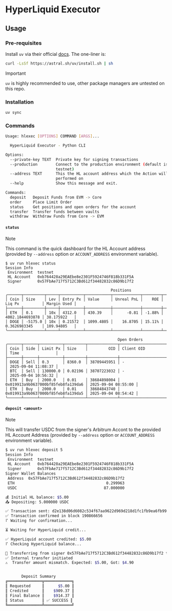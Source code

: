 # HyperLiquid Executor

## Usage

### Pre-requisites

Install `uv` via their official [docs](https://docs.astral.sh/uv/#installation). The one-liner is:

```sh
curl -LsSf https://astral.sh/uv/install.sh | sh
```

> [!IMPORTANT]  
> `uv` is highly recommended to use, other package managers are untested on this repo.

### Installation

```sh
uv sync
```

### Commands

```sh
Usage: hlexec [OPTIONS] COMMAND [ARGS]...

  HyperLiquid Executor - Python CLI

Options:
  --private-key TEXT  Private key for signing transactions
  --production        Connect to the production environment (default is
                      testnet)
  --address TEXT      This the HL account address which the Action will be
                      performed on
  --help              Show this message and exit.

Commands:
  deposit   Deposit Funds from EVM -> Core
  order     Place Limit Order
  status    Get positions and open orders for the account
  transfer  Transfer funds between vaults
  withdraw  Withdraw Funds from Core -> EVM
```

#### `status`

> [!NOTE]  
> This command is the quick dashboard for the HL Account address (provided by `--address` option or `ACCOUNT_ADDRESS` environment variable).

```shell
$ uv run hlexec status
Session Info                                             
 Environment  testnet                                    
 HL Account   0xb764428a29EAEbe8e2301F5924746F818b331F5A 
 Signer       0x57FbAe717f5712C3Bd612f34482832c86D9b17f2 

                                              Positions                                              
╭──────┬─────────┬─────┬──────────┬───────────┬────────────┬────────┬─────────────────┬─────────────╮
│ Coin │ Size    │ Lev │ Entry Px │ Value     │ Unreal PnL │    ROE │ Liq Px          │ Margin Used │
├──────┼─────────┼─────┼──────────┼───────────┼────────────┼────────┼─────────────────┼─────────────┤
│ ETH  │ 0.1     │ 10x │ 4312.0   │ 430.39    │      -0.81 │ -1.88% │ 4002.1844693878 │ 38.175922   │
│ DOGE │ -5175.0 │ 10x │ 0.21572  │ 1099.4805 │    16.8705 │ 15.11% │ 0.3626983345    │ 109.94805   │
╰──────┴─────────┴─────┴──────────┴───────────┴────────────┴────────┴─────────────────┴─────────────╯

                                                 Open Orders                                                 
╭──────┬──────┬──────────┬─────────┬─────────────┬────────────────────────────────────┬─────────────────────╮
│ Coin │ Side │ Limit Px │ Size    │         OID │ Client OID                         │ Time                │
├──────┼──────┼──────────┼─────────┼─────────────┼────────────────────────────────────┼─────────────────────┤
│ DOGE │ Sell │ 0.3      │ 8360.0  │ 38709445951 │ -                                  │ 2025-09-04 11:08:37 │
│ BTC  │ Sell │ 130000.0 │ 0.02196 │ 38707223032 │ -                                  │ 2025-09-04 10:56:32 │
│ ETH  │ Buy  │ 2000.0   │ 0.01    │ 38684898004 │ 0x019913a9b0637000bf85feb8fa139da6 │ 2025-09-04 08:55:00 │
│ ETH  │ Buy  │ 2000.0   │ 0.01    │ 38684843740 │ 0x019913a9b0637000bf85feb8fa139da5 │ 2025-09-04 08:54:42 │
╰──────┴──────┴──────────┴─────────┴─────────────┴────────────────────────────────────┴─────────────────────╯
```

#### `deposit <amount>`

> [!NOTE]  
> This will transfer USDC from the signer's Arbitrum Accont to the provided HL Account Address (provided by `--address` option or `ACCOUNT_ADDRESS` environment variable).

```sh
$ uv run hlexec deposit 5
Session Info                                             
 Environment  testnet                                    
 HL Account   0xb764428a29EAEbe8e2301F5924746F818b331F5A 
 Signer       0x57FbAe717f5712C3Bd612f34482832c86D9b17f2 
Signer Wallet Balances                               
 Address  0x57FbAe717f5712C3Bd612f34482832c86D9b17f2 
 ETH                                        0.299963 
 USDC                                      87.000000 

💰 Initial HL balance: $5.00
📤 Depositing: 5.000000 USDC

✅ Transaction sent: d2e138d06d6082c534f67aa9622d969d218d1fc1fb9ea6fb992df2fe74ad756a
✅ Transaction confirmed in block 190866656
⠏ Waiting for confirmation...

⏳ Waiting for HyperLiquid credit...

✅ HyperLiquid account credited: $5.00
⠏ Checking HyperLiquid balance...

🔄 Transferring from signer 0x57FbAe717f5712C3Bd612f34482832c86D9b17f2 to target 0xb764428a29EAEbe8e2301F5924746F818b331F5A...
✅ Internal transfer initiated
⚠️  Transfer amount mismatch. Expected: $5.00, Got: $4.90


       Deposit Summary        
╔═══════════════╦════════════╗
║ Requested     ║      $5.00 ║
║ Credited      ║    $909.37 ║
║ Final Balance ║    $914.37 ║
║ Status        ║ ✅ SUCCESS ║
╚═══════════════╩════════════╝
```
